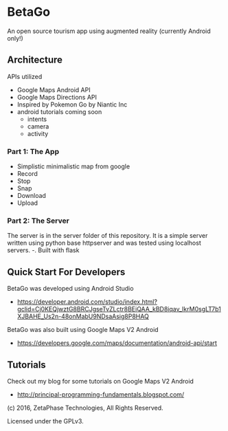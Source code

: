 
# BetaGo

An open source tourism app using augmented reality (currently Android only!)

## Architecture

APIs utilized

- Google Maps Android API
- Google Maps Directions API
- Inspired by Pokemon Go by Niantic Inc
- android tutorials coming soon
  - intents
  - camera
  - activity


### Part 1: The App

- Simplistic minimalistic map from google
- Record
- Stop
- Snap
- Download
- Upload

### Part 2: The Server

The server is in the server folder of this repository. It is a simple server written using python base httpserver and was tested using localhost servers.
-. Built with flask

## Quick Start For Developers

BetaGo was developed using Android Studio

- <https://developer.android.com/studio/index.html?gclid=Cj0KEQjwztG8BRCJgseTvZLctr8BEiQAA_kBD8iqav_IkrM0sgLT7b1XJBAHE_Us2n-48onMabU9NDsaAsig8P8HAQ>

BetaGo was also built using Google Maps V2 Android

- <https://developers.google.com/maps/documentation/android-api/start>

## Tutorials

Check out my blog for some tutorials on Google Maps V2 Android

- <http://principal-programming-fundamentals.blogspot.com/>


(c) 2016, ZetaPhase Technologies, All Rights Reserved.

Licensed under the GPLv3.
